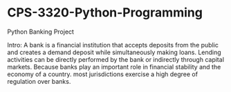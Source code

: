 # CPS-3320-Python-Programming
Python Banking Project

Intro: 
A bank is a financial institution that accepts deposits from the public and creates a demand deposit while simultaneously making loans. Lending activities can be directly performed by the bank or indirectly through capital markets.
Because banks play an important role in financial stability and the economy of a country.
most jurisdictions exercise a high degree of regulation over banks.
